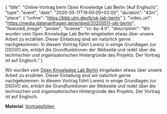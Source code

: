 {
    "title": "Online-Vortrag beim Open Knowledge Lab Berlin (Auf Englisch)",
    "type": "event",
    "date": "2020-05-11T19:00:00+02:00",
    "duration": "43m",
    "place": {
        "online": "https://bbb.ulm.dev/b/ok-lab-berlin"
    },
    "video_url": "https://media.datenanfragen.de/embed/20200511-okl-berlin",
    "featured_image": "poster",
    "license": "cc-by-4.0",
    "description": "Wir wurden vom Open Knowledge Lab Berlin eingeladen etwas über unsere Arbeit zu erzählen. Dieser Einladung sind wir natürlich gerne nachgekommen: In diesem Vortrag führt Lorenz in einige Grundlagen zur DSGVO ein, erklärt die Grundfunktionen der Webseite und redet über die technischen und organisatorischen Hintergründe des Projekts. Der Vortrag ist auf Englisch."
}

Wir wurden vom [Open Knowledge Lab Berlin](https://codefor.de/berlin/) eingeladen etwas über unsere Arbeit zu erzählen. Dieser Einladung sind wir natürlich gerne nachgekommen: In diesem Vortrag führt Lorenz in einige Grundlagen zur DSGVO ein, erklärt die Grundfunktionen der Webseite und redet über die technischen und organisatorischen Hintergründe des Projekts. Der Vortrag ist auf Englisch.

**Material**: [Vortragsfolien](https://static.dacdn.de/talks/slides/2020-05-11-okl-berlin.pdf)
